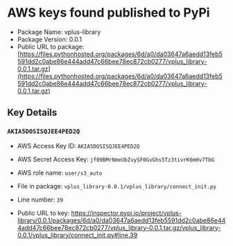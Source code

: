 # AWS keys found published to PyPi

* Package Name: vplus-library
* Package Version: 0.0.1
* Public URL to package: [https://files.pythonhosted.org/packages/6d/a0/da03647a6aedd13feb5591dd2c0abe86e444add47c66bee78ec872cb0277/vplus_library-0.0.1.tar.gz](https://files.pythonhosted.org/packages/6d/a0/da03647a6aedd13feb5591dd2c0abe86e444add47c66bee78ec872cb0277/vplus_library-0.0.1.tar.gz)

## Key Details

### `AKIA5DOSISQJEE4PED2Q`

* AWS Access Key ID: `AKIA5DOSISQJEE4PED2Q`
* AWS Secret Access Key: `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` 
* AWS role name: `user/s3_auto`
* File in package: `vplus_library-0.0.1/vplus_library/connect_init.py`
* Line number: `39`

* Public URL to key: https://inspector.pypi.io/project/vplus-library/0.0.1/packages/6d/a0/da03647a6aedd13feb5591dd2c0abe86e444add47c66bee78ec872cb0277/vplus_library-0.0.1.tar.gz/vplus_library-0.0.1/vplus_library/connect_init.py#line.39


